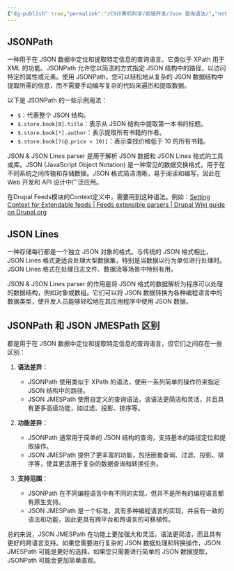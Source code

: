 ```yaml
---
{"dg-publish":true,"permalink":"/CS计算机科学/前端开发/Json 查询语法/","noteIcon":"","created":"2024-08-28T17:27:38.000+08:00","updated":"2024-03-21T09:31:38.000+08:00"}
---
```


## JSONPath

一种用于在 JSON 数据中定位和提取特定信息的查询语言。它类似于 XPath 用于 XML 的功能。JSONPath 允许您以简洁的方式指定 JSON 结构中的路径，以访问特定的属性或元素。使用 JSONPath，您可以轻松地从复杂的 JSON 数据结构中提取所需的信息，而不需要手动编写复杂的代码来遍历和提取数据。

以下是 JSONPath 的一些示例用法：

- `$`：代表整个 JSON 结构。
- `$.store.book[0].title`：表示从 JSON 结构中提取第一本书的标题。
- `$.store.book[*].author`：表示提取所有书籍的作者。
- `$.store.book[?(@.price < 10)]`：表示查找价格低于 10 的所有书籍。

JSON & JSON Lines parser 是用于解析 JSON 数据和 JSON Lines 格式的工具或库。JSON (JavaScript Object Notation) 是一种常见的数据交换格式，用于在不同系统之间传输和存储数据。JSON 格式简洁清晰，易于阅读和编写，因此在 Web 开发和 API 设计中广泛应用。

在Drupal Feeds模块的Context定义中，需要用到这种语法。例如：[Setting Context for Extendable feeds | Feeds extensible parsers | Drupal Wiki guide on Drupal.org](https://www.drupal.org/node/3227985)

## JSON Lines

一种存储每行都是一个独立 JSON 对象的格式。与传统的 JSON 格式相比，JSON Lines 格式更适合处理大型数据集，特别是当数据以行为单位进行处理时。JSON Lines 格式在处理日志文件、数据流等场景中特别有用。

JSON & JSON Lines parser 的作用是将 JSON 格式的数据解析为程序可以处理的数据结构，例如对象或数组。它们可以将 JSON 数据转换为各种编程语言中的数据类型，使开发人员能够轻松地在其应用程序中使用 JSON 数据。

## JSONPath 和 JSON JMESPath 区别

都是用于在 JSON 数据中定位和提取特定信息的查询语言，但它们之间存在一些区别：

1. **语法差异**：
   - JSONPath 使用类似于 XPath 的语法，使用一系列简单的操作符来指定 JSON 结构中的路径。
   - JSON JMESPath 使用自定义的查询语法，该语法更简洁和灵活，并且具有更多高级功能，如过滤、投影、排序等。

2. **功能差异**：
   - JSONPath 通常用于简单的 JSON 结构的查询，支持基本的路径定位和提取操作。
   - JSON JMESPath 提供了更丰富的功能，包括嵌套查询、过滤、投影、排序等，使其更适用于复杂的数据查询和转换任务。

3. **支持范围**：
   - JSONPath 在不同编程语言中有不同的实现，但并不是所有的编程语言都有原生支持。
   - JSON JMESPath 是一个标准，具有多种编程语言的实现，并且有一致的语法和功能，因此更具有跨平台和跨语言的可移植性。

总的来说，JSON JMESPath 在功能上更加强大和灵活，语法更简洁，而且具有更好的跨语言支持。如果您需要进行复杂的 JSON 数据处理和转换操作，JSON JMESPath 可能是更好的选择。如果您只需要进行简单的 JSON 数据提取，JSONPath 可能会更加简单直观。
